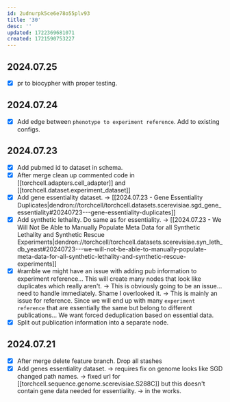 ```yaml
---
id: 2udnurpk5ce6e78o55plv93
title: '30'
desc: ''
updated: 1722369681071
created: 1721590753227
---
```


## 2024.07.25

- [x] pr to biocypher with proper testing.

## 2024.07.24

- [x] Add edge between `phenotype to experiment reference`. Add to existing configs.

## 2024.07.23

- [x] Add pubmed id to dataset in schema.
- [x] After merge clean up commented code in [[torchcell.adapters.cell_adapter]] and [[torchcell.dataset.experiment_dataset]]
- [x] Add gene essentiality dataset. → [[2024.07.23 - Gene Essentiality Duplicates|dendron://torchcell/torchcell.datasets.scerevisiae.sgd_gene_essentiality#20240723---gene-essentiality-duplicates]]
- [x] Add synthetic lethality. Do same as for essentiality. → [[2024.07.23 - We Will Not Be Able to Manually Populate Meta Data for all Synthetic Lethality and Synthetic Rescue Experiments|dendron://torchcell/torchcell.datasets.scerevisiae.syn_leth_db_yeast#20240723---we-will-not-be-able-to-manually-populate-meta-data-for-all-synthetic-lethality-and-synthetic-rescue-experiments]]
- [x] #ramble we might have an issue with adding pub information to experiment reference... This will create many nodes that look like duplicates which really aren't. → This is obviously going to be an issue... need to handle immediately. Shame I overlooked it. → This is mainly an issue for reference. Since we will end up with many `experiment reference` that are essentially the same but belong to different publications... We want forced deduplication based on essential data.
- [x] Split out publication information into a separate node.

## 2024.07.21

- [x] After merge delete feature branch. Drop all stashes
- [x] Add genes essentiality dataset. → requires fix on genome looks like SGD changed path names. → fixed url for [[torchcell.sequence.genome.scerevisiae.S288C]] but this doesn't contain gene data needed for essentiality. → in the works.
